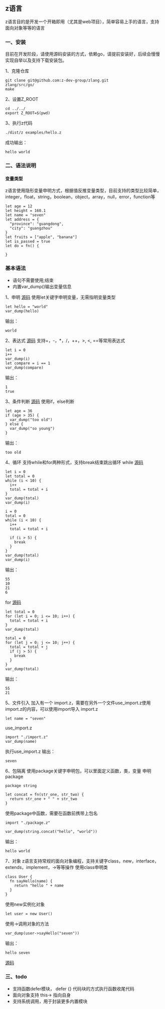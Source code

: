 ## z语言
z语言目的是开发一个开箱即用（尤其是web项目），简单容易上手的语言，支持面向对象等等的语言

### 一、安装
目前在开发阶段，请使用源码安装的方式，依赖go，请提前安装好，后续会慢慢实现自举以及支持下载安装包。

1、克隆仓库

```
git clone git@github.com:z-dev-group/zlang.git
zlang/src/go/
make
```

2、设置Z_ROOT
```
cd ../../
export Z_ROOT=$(pwd)
```

3、执行z代码
```
./dist/z examples/hello.z
```

成功输出：
```
hello world
```

### 二、语法说明

#### 变量类型
z语言使用隐形变量申明方式，根据值反推变量类型，目前支持的类型比较简单，integer，float，string，boolean，object，array，null，error，function等
```
let age = 12
let height = 160.1
let name = "seven"
let address = {
  "province": "guangdong",
  "city": "guangzhou"
}
let fruits = ["apple", "banana"]
let is_passed = true
let do = fn() {

}
```

### 基本语法
* 语句不需要使用;结束
* 内置var_dump()输出变量信息

1、申明
[源码](./source/let.z)
使用let关键字申明变量，无需指明变量类型

```
let hello = "world"
var_dump(hello)
```
输出： 
```
world
```

2、表达式
[源码](./source/expression.z)
支持+，-，*，/，++，>, <, ==等常用表达式
```
let i = 0
i++
var_dump(i)
let compare = i == 1
var_dump(compare)
```
输出：
```
1
true
```

3、条件判断
[源码](./source/if.z)
使用if，else判断
```
let age = 36
if (age > 35) {
  var_dump("too old")
} else {
  var_dump("so young")
}
```
输出： 
```
too old
```

4、循环
支持while和for两种形式，支持break结束跳出循环
while
[源码](./source/while.z)
```
let i = 0
let total = 0
while (i < 10) {
  i++
  total = total + i
}
var_dump(total)
var_dump(i)

i = 0
total = 0
while (i < 10) {
  i++
  total = total + i

  if (i > 5) {
    break
  }
}
var_dump(total)
var_dump(i)
```
输出：
```
55
10
21
6
```
for 
[源码](./source/for.z)
```
let total = 0
for (let i = 0; i <= 10; i++) {
  total = total + i
}
var_dump(total)

total = 0
for (let j = 0; j <= 10; j++) {
  total = total + j
  if (j > 5) {
    break
  }
}
var_dump(total)
```
输出：
```
55
21
```
5、文件引入
加入有一个 import.z，需要在另外一个文件use_import.z使用import.z的内容，可以使用import导入
import.z
```
let name = "seven"
```
use_import.z
```
import "./import.z"
var_dump(name)
```
执行use_import.z
输出：
```
seven
```
6、包隔离
使用package关键字申明包，可以里面定义函数，类，变量
申明package
```
package string

let concat = fn(str_one, str_two) {
  return str_one + " " + str_two
}
```

使用package中函数，需要在函数前携带上包名
```
import "./package.z"

var_dump(string.concat("hello", "world"))
```
输出：
```
hello world
```

7、对象
z语言支持常规的面向对象编程，支持关键字class，new，interface，extends，implement，->等等操作
使用class申明类
```
class User {
  fn sayHello(name) {
    return "hello " + name
  }
}
```
使用new实例化对象
```
let user = new User()
```
使用->调用对象的方法
```
var_dump(user->sayHello("seven"))
```
输出：
```
hello seven
```
[源码](./source/class.z)

### 三、todo

* 支持函数defer模块， defer {} 代码块的方式执行函数收尾代码
* 面向对象支持 this-> 指向自身
* 支持系统调用，用于封装更多内置模块